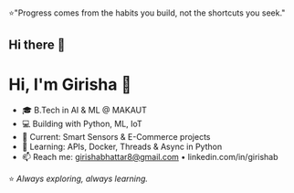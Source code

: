 ⭐"Progress comes from the habits you build, not the shortcuts you seek."

## Hi there 👋
# Hi, I'm Girisha 👋

- 🎓 B.Tech in AI & ML @ MAKAUT
- 💻 Building with Python, ML, IoT
- 🔭 Current: Smart Sensors & E-Commerce projects
- 🌱 Learning: APIs, Docker, Threads & Async in Python
- 📫 Reach me: girishabhattar8@gmail.com • linkedin.com/in/girishab

⭐ *Always exploring, always learning.*
<!--
**girishaBhattar/girishaBhattar** is a ✨ _special_ ✨ repository because its `README.md` (this file) appears on your GitHub profile.

Here are some ideas to get you started:

- 🔭 I’m currently working on ...
- 🌱 I’m currently learning ...
- 👯 I’m looking to collaborate on ...
- 🤔 I’m looking for help with ...
- 💬 Ask me about ...
- 📫 How to reach me: ...
- 😄 Pronouns: ...
- ⚡ Fun fact: ...
-->
